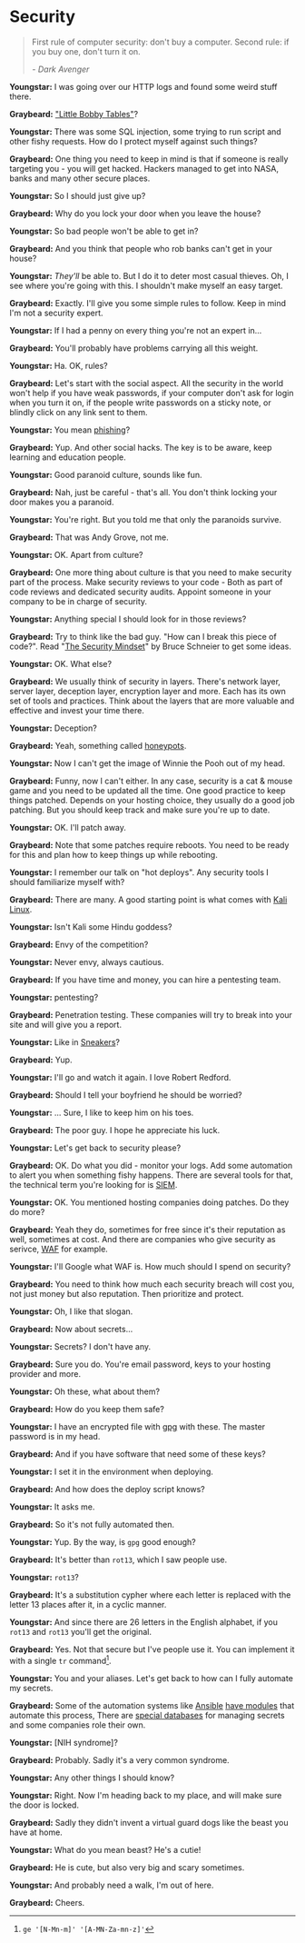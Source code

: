 # Security

> First rule of computer security: don't buy a computer. Second rule: if you buy
> one, don't turn it on.
> 
>    *- Dark Avenger*

**Youngstar:** I was going over our HTTP logs and found some weird stuff there.

**Graybeard:** ["Little Bobby Tables"][xkmom]?

**Youngstar:** There was some SQL injection, some trying to run script and other
fishy requests. How do I protect myself against such things?

**Graybeard:** One thing you need to keep in mind is that if someone is really
targeting you - you will get hacked. Hackers managed to get into NASA, banks and
many other secure places.

**Youngstar:** So I should just give up?

**Graybeard:** Why do you lock your door when you leave the house?

**Youngstar:** So bad people won't be able to get in?

**Graybeard:** And you think that people who rob banks can't get in your house?

**Youngstar:** *They'll* be able to. But I do it to deter most casual thieves.
Oh, I see where you're going with this. I shouldn't make myself an easy target.

**Graybeard:** Exactly. I'll give you some simple rules to follow. Keep in mind
I'm not a security expert.

**Youngstar:** If I had a penny on every thing you're not an expert in...

**Graybeard:** You'll probably have problems carrying all this weight.

**Youngstar:** Ha. OK, rules?

**Graybeard:** Let's start with the social aspect. All the security in the world
won't help if you have weak passwords, if your computer don't ask for login when
you turn it on, if the people write passwords on a sticky note, or blindly click
on any link sent to them.

**Youngstar:** You mean [phishing][phishing]?

**Graybeard:** Yup. And other social hacks. The key is to be aware, keep
learning and education people.

**Youngstar:** Good paranoid culture, sounds like fun.

**Graybeard:** Nah, just be careful - that's all. You don't think locking your
door makes you a paranoid.

**Youngstar:** You're right. But you told me that only the paranoids survive.

**Graybeard:** That was Andy Grove, not me.

**Youngstar:** OK. Apart from culture?

**Graybeard:** One more thing about culture is that you need to make security
part of the process. Make security reviews to your code - Both as part of code
reviews and dedicated security audits. Appoint someone in your company to be in
charge of security.

**Youngstar:** Anything special I should look for in those reviews?

**Graybeard:** Try to think like the bad guy. "How can I break this piece of
code?". Read "[The Security Mindset][mindset]" by Bruce Schneier to get some
ideas.

**Youngstar:** OK. What else?

**Graybeard:** We usually think of security in layers. There's network layer,
server layer, deception layer, encryption layer and more. Each has its own set
of tools and practices. Think about the layers that are more valuable and
effective and invest your time there.

**Youngstar:** Deception?

**Graybeard:** Yeah, something called [honeypots][honey].

**Youngstar:** Now I can't get the image of Winnie the Pooh out of my head.

**Graybeard:** Funny, now I can't either. In any case, security is a cat & mouse
game and you need to be updated all the time. One good practice to keep things
patched. Depends on your hosting choice, they usually do a good job patching. But
you should keep track and make sure you're up to date.

**Youngstar:** OK. I'll patch away.

**Graybeard:** Note that some patches require reboots. You need to be ready for
this and plan how to keep things up while rebooting.

**Youngstar:** I remember our talk on "hot deploys". Any security tools I should
familiarize myself with?

**Graybeard:** There are many. A good starting point is what comes with [Kali
Linux][kali].

**Youngstar:** Isn't Kali some Hindu goddess?

**Graybeard:** Envy of the competition?

**Youngstar:** Never envy, always cautious.

**Graybeard:** If you have time and money, you can hire a pentesting team.

**Youngstar:** pentesting?

**Graybeard:** Penetration testing. These companies will try to break into your
site and will give you a report.

**Youngstar:** Like in [Sneakers][sneakers]?

**Graybeard:** Yup.

**Youngstar:** I'll go and watch it again. I love Robert Redford.

**Graybeard:** Should I tell your boyfriend he should be worried?

**Youngstar:** ... Sure, I like to keep him on his toes.

**Graybeard:** The poor guy. I hope he appreciate his luck.

**Youngstar:** Let's get back to security please?

**Graybeard:** OK. Do what you did - monitor your logs. Add some automation to
alert you when something fishy happens. There are several tools for that, the
technical term you're looking for is [SIEM][siem].

**Youngstar:** OK. You mentioned hosting companies doing patches. Do they do
more?

**Graybeard:** Yeah they do, sometimes for free since it's their reputation as
well, sometimes at cost. And there are companies who give security as serivce,
[WAF][waf] for example.

**Youngstar:** I'll Google what WAF is. How much should I spend on security?

**Graybeard:** You need to think how much each security breach will cost you,
not just money but also reputation. Then prioritize and protect.

**Youngstar:** Oh, I like that slogan.

**Graybeard:** Now about secrets...

**Youngstar:** Secrets? I don't have any.

**Graybeard:** Sure you do. You're email password, keys to your hosting provider
and more.

**Youngstar:** Oh these, what about them?

**Graybeard:** How do you keep them safe?

**Youngstar:** I have an encrypted file with [gpg][gpg] with these. The master
password is in my head.

**Graybeard:** And if you have software that need some of these keys?

**Youngstar:** I set it in the environment when deploying.

**Graybeard:** And how does the deploy script knows?

**Youngstar:** It asks me.

**Graybeard:** So it's not fully automated then.

**Youngstar:** Yup. By the way, is `gpg` good enough?

**Graybeard:** It's better than `rot13`, which I saw people use.

**Youngstar:** `rot13`?

**Graybeard:** It's a substitution cypher where each letter is replaced with the
letter 13 places after it, in a cyclic manner.

**Youngstar:** And since there are 26 letters in the English alphabet, if you
`rot13` and `rot13` you'll get the original.

**Graybeard:** Yes. Not that secure but I've people use it. You can implement it
with a single `tr` command[^tr].

**Youngstar:** You and your aliases. Let's get back to how can I fully automate
my secrets.

**Graybeard:** Some of the automation systems like [Ansible][ansible] [have
modules][avault] that automate this process, There are [special
databases][hvault] for managing secrets and some companies role their own.

**Youngstar:** [NIH syndrome]?

**Graybeard:** Probably. Sadly it's a very common syndrome.

**Youngstar:** Any other things I should know?

**Youngstar:** Right. Now I'm heading back to my place, and will make sure the
door is locked.

**Graybeard:** Sadly they didn't invent a virtual guard dogs like the beast you
have at home.

**Youngstar:** What do you mean beast? He's a cutie!

**Graybeard:** He is cute, but also very big and scary sometimes.

**Youngstar:** And probably need a walk, I'm out of here.

**Graybeard:** Cheers.


[ansible]: https://www.ansible.com/
[avault]: http://docs.ansible.com/ansible/playbooks_vault.html
[cloudflare]: https://www.cloudflare.com
[gpg]: https://www.gnupg.org/
[hvault]: https://www.vaultproject.io/
[kali]: https://www.kali.org/
[mindset]: https://www.schneier.com/blog/archives/2008/03/the_security_mi_1.html
[phishing]: https://en.wikipedia.org/wiki/Phishing
[sneakers]: http://www.imdb.com/title/tt0105435/
[xkmom]: https://xkcd.com/327/
[honey]: https://en.wikipedia.org/wiki/Honeypot_(computing)
[siem]: https://en.wikipedia.org/wiki/Security_information_and_event_management
[waf]: https://www.owasp.org/index.php/Web_Application_Firewall
[nih]: https://en.wikipedia.org/wiki/Not_invented_here

[^tr]: `ge '[N-Mn-m]' '[A-MN-Za-mn-z]'`[^tr2]
[^tr2]: The answer of course is encrypted with `rot13` ☺
